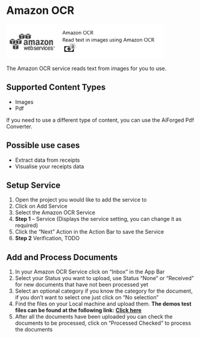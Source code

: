 # Amazon OCR

![](../../assets/42.png)

The Amazon OCR service reads text from images for you to use.

## Supported Content Types

* Images
* Pdf

If you need to use a different type of content, you can use the AiForged Pdf Converter.

## Possible use cases

* Extract data from receipts
* Visualise your receipts data

## Setup Service

1. Open the project you would like to add the service to
2. Click on Add Service
3. Select the Amazon OCR Service
4. **Step 1** – Service (Displays the service setting, you can change it as required)
5. Click the “Next” Action in the Action Bar to save the Service
6. **Step 2** Verification, TODO

## Add and Process Documents

1. In your Amazon OCR Service click on “Inbox” in the App Bar
2. Select your Status you want to upload, use Status “None” or “Received” for new documents that have not been processed yet
3. Select an optional category if you know the category for the document, if you don’t want to select one just click on “No selection”
4. Find the files on your Local machine and upload them. **The demos test files can be found at the following link:** [**Click here**](https://larchold-my.sharepoint.com/:u:/g/personal/jannie\_larcai\_com/Ec-\_k8RmUqNAv6WgCgwItfcBTRp1Gk0V6OeyTj2S3SIUQg?e=EquxX9)
5. After all the documents have been uploaded you can check the documents to be processed, click on “Processed Checked” to process the documents
